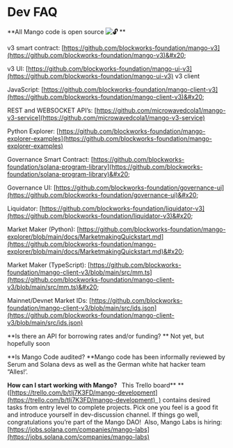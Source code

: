 # Dev FAQ

**All Mango code is open source **![🔓](https://discord.com/assets/8b7eb8b25468313916d2e5ec3727cd2d.svg)** ** 

v3 smart contract: [https://github.com/blockworks-foundation/mango-v3](https://github.com/blockworks-foundation/mango-v3)&#x20;

v3 UI: [https://github.com/blockworks-foundation/mango-ui-v3](https://github.com/blockworks-foundation/mango-ui-v3) v3 client&#x20;

JavaScript: [https://github.com/blockworks-foundation/mango-client-v3](https://github.com/blockworks-foundation/mango-client-v3)&#x20;

REST and WEBSOCKET API’s: [https://github.com/microwavedcola1/mango-v3-service](https://github.com/microwavedcola1/mango-v3-service)   &#x20;

Python Explorer: [https://github.com/blockworks-foundation/mango-explorer-examples](https://github.com/blockworks-foundation/mango-explorer-examples)   &#x20;

Governance Smart Contract: [https://github.com/blockworks-foundation/solana-program-library](https://github.com/blockworks-foundation/solana-program-library)&#x20;

Governance UI: [https://github.com/blockworks-foundation/governance-ui](https://github.com/blockworks-foundation/governance-ui)&#x20;

Liquidator: [https://github.com/blockworks-foundation/liquidator-v3](https://github.com/blockworks-foundation/liquidator-v3)&#x20;

Market Maker (Python): [https://github.com/blockworks-foundation/mango-explorer/blob/main/docs/MarketmakingQuickstart.md](https://github.com/blockworks-foundation/mango-explorer/blob/main/docs/MarketmakingQuickstart.md)&#x20;

Market Maker (TypeScript): [https://github.com/blockworks-foundation/mango-client-v3/blob/main/src/mm.ts](https://github.com/blockworks-foundation/mango-client-v3/blob/main/src/mm.ts)&#x20;

Mainnet/Devnet Market IDs: [https://github.com/blockworks-foundation/mango-client-v3/blob/main/src/ids.json](https://github.com/blockworks-foundation/mango-client-v3/blob/main/src/ids.json) ** **

**Is there an API for borrowing rates and/or funding? ** Not yet, but hopefully soon&#x20;

**Is Mango Code audited? **Mango code has been informally reviewed by Serum and Solana devs as well as the German white hat hacker team “Alles!’.  &#x20;

**How can I start working with Mango?  ** This Trello board** **([https://trello.com/b/tIj7K3FD/mango-development](https://trello.com/b/tIj7K3FD/mango-development)  ) contains desired tasks from entry level to complete projects. Pick one you feel is a good fit and introduce yourself in dev-discussion channel. If things go well, congratulations you’re part of the Mango DAO!  Also, Mango Labs is hiring: [https://jobs.solana.com/companies/mango-labs](https://jobs.solana.com/companies/mango-labs)

